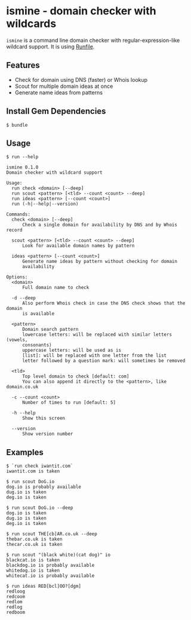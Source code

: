 # ismine - domain checker with wildcards

`ismine` is a command line domain checker with regular-expression-like
wildcard support. It is using [Runfile](https://github.com/DannyBen/runfile).

## Features

- Check for domain using DNS (faster) or Whois lookup
- Scout for multiple domain ideas at once
- Generate name ideas from patterns

## Install Gem Dependencies

	$ bundle

## Usage

```
$ run --help

ismine 0.1.0
Domain checker with wildcard support

Usage:
  run check <domain> [--deep]
  run scout <pattern> [<tld> --count <count> --deep]
  run ideas <pattern> [--count <count>]
  run (-h|--help|--version)

Commands:
  check <domain> [--deep]
      Check a single domain for availability by DNS and by Whois record

  scout <pattern> [<tld> --count <count> --deep]
      Look for available domain names by pattern

  ideas <pattern> [--count <count>]
      Generate name ideas by pattern without checking for domain
      availability

Options:
  <domain>
      Full domain name to check

  -d --deep
      Also perform Whois check in case the DNS check shows that the domain
      is available

  <pattern>
      Domain search pattern
      lowercase letters: will be replaced with similar letters (vowels,
      consonants)
      uppercase letters: will be used as is
      [list]: will be replaced with one letter from the list
      letter followed by a question mark: will sometimes be removed

  <tld>
      Top level domain to check [default: com]
      You can also append it directly to the <pattern>, like domain.co.uk

  -c --count <count>
      Number of times to run [default: 5]

  -h --help
      Show this screen

  --version
      Show version number
```

## Examples

```
$ `run check iwantit.com`
iwantit.com is taken

$ run scout DoG.io
dog.io is probably available
dug.io is taken
deg.io is taken

$ run scout DoG.io --deep
dog.io is taken
dug.io is taken
deg.io is taken

$ run scout THE[cb]AR.co.uk --deep
thebar.co.uk is taken
thecar.co.uk is taken

$ run scout "(black white)(cat dog)" io
blackcat.io is taken
blackdog.io is probably available
whitedog.io is taken
whitecat.io is probably available

$ run ideas RED[bcl]OO?[dgm]
redloog
redcoom
redlom
redlog
redboom


```